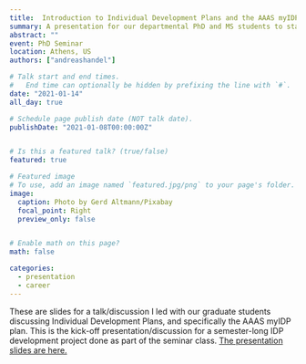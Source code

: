 ```yaml
---
title:  Introduction to Individual Development Plans and the AAAS myIDP
summary: A presentation for our departmental PhD and MS students to start of a semester-long IDP development project
abstract: ""
event: PhD Seminar
location: Athens, US
authors: ["andreashandel"]

# Talk start and end times.
#   End time can optionally be hidden by prefixing the line with `#`.
date: "2021-01-14"
all_day: true

# Schedule page publish date (NOT talk date).
publishDate: "2021-01-08T00:00:00Z"


# Is this a featured talk? (true/false)
featured: true

# Featured image
# To use, add an image named `featured.jpg/png` to your page's folder. 
image:
  caption: Photo by Gerd Altmann/Pixabay
  focal_point: Right
  preview_only: false


# Enable math on this page?
math: false

categories:
  - presentation
  - career
---
```


These are slides for a talk/discussion I led with our graduate students discussing Individual Development Plans, and specifically the AAAS myIDP plan. This is the kick-off presentation/discussion for a semester-long IDP development project done as part of the seminar class. <a href="/presentations/2021_01_IDP.html" target="_blank">The presentation slides are here.</a>
